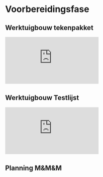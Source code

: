# Voorbereidingsfase

## Werktuigbouw tekenpakket

![Bekijk het tekenpakket (PDF)](https://github.com/Caspertjuh/zelfrijdendekar/blob/59ecb487f352efbecf10118d8e09c61e519f95c6/docs/assets/Tekenpakket.pdf)

## Werktuigbouw Testlijst

![Bekijk de testlijst (PDF)](https://github.com/Caspertjuh/zelfrijdendekar/blob/main/docs/assets/Testlijst%20WTB.pdf)

## Planning M&M&M